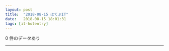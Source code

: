 ```yaml
---
layout: post
title:  "2018-08-15 はてぶIT"
date:   2018-08-15 18:01:31
tags: [it-hotentry]
---
```

0 件のデータあり

<hr>
